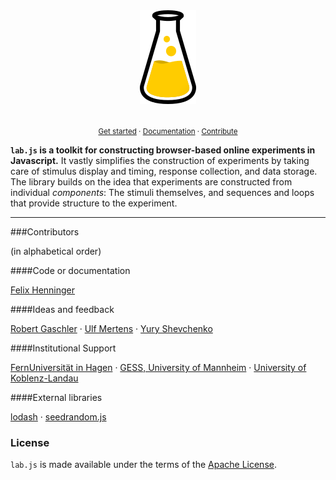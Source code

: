 <div align="center">
  <img src="docs/ci/flask_s.png">
</div><br>

<p align="center">
  <small>
    <a href="docs/tutorial/index.rst">Get started</a> ·
    <a href="docs/index.rst">Documentation</a> ·
    <a href="docs/meta/contribute.rst">Contribute</a>
  </small>
</p>

**`lab.js` is a toolkit for constructing browser-based online experiments in Javascript.** It vastly simplifies the construction of experiments by taking care of stimulus display and timing, response collection, and data storage. The library builds on the idea that experiments are constructed from individual *components*: The stimuli themselves, and sequences and loops that provide structure to the experiment.

----

###Contributors

(in alphabetical order)

####Code or documentation

[Felix Henninger](http://felixhenninger.com)

####Ideas and feedback

[Robert Gaschler](https://www.fernuni-hagen.de/psychologie/psychologisches_institut/about_institute/departments/app_lme/staff/rgaschler/) ·
[Ulf Mertens](http://www.psychologie.uni-heidelberg.de/ae/meth/team/mertens/) ·
[Yury Shevchenko](http://yuryshevchenko.com/)

####Institutional Support

[FernUniversität in Hagen](https://www.fernuni-hagen.de/psychologie/psychologisches_institut/about_institute/departments/app_lme/) ·
[GESS, University of Mannheim](http://gess.uni-mannheim.de/) ·
[University of Koblenz-Landau](https://www.cognition.uni-landau.de/)

####External libraries

[lodash](https://lodash.com/) ·
[seedrandom.js](https://github.com/davidbau/seedrandom)

### License

`lab.js` is made available under the terms of the [Apache License](/license).
